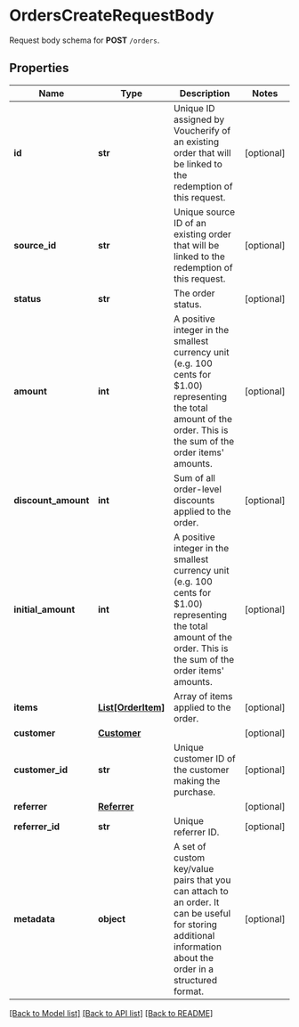 # OrdersCreateRequestBody

Request body schema for **POST** `/orders`.

## Properties
Name | Type | Description | Notes
------------ | ------------- | ------------- | -------------
**id** | **str** | Unique ID assigned by Voucherify of an existing order that will be linked to the redemption of this request. | [optional] 
**source_id** | **str** | Unique source ID of an existing order that will be linked to the redemption of this request. | [optional] 
**status** | **str** | The order status. | [optional] 
**amount** | **int** | A positive integer in the smallest currency unit (e.g. 100 cents for $1.00) representing the total amount of the order. This is the sum of the order items&#39; amounts.   | [optional] 
**discount_amount** | **int** | Sum of all order-level discounts applied to the order. | [optional] 
**initial_amount** | **int** | A positive integer in the smallest currency unit (e.g. 100 cents for $1.00) representing the total amount of the order. This is the sum of the order items&#39; amounts. | [optional] 
**items** | [**List[OrderItem]**](OrderItem.md) | Array of items applied to the order. | [optional] 
**customer** | [**Customer**](Customer.md) |  | [optional] 
**customer_id** | **str** | Unique customer ID of the customer making the purchase. | [optional] 
**referrer** | [**Referrer**](Referrer.md) |  | [optional] 
**referrer_id** | **str** | Unique referrer ID. | [optional] 
**metadata** | **object** | A set of custom key/value pairs that you can attach to an order. It can be useful for storing additional information about the order in a structured format. | [optional] 

[[Back to Model list]](../README.md#documentation-for-models) [[Back to API list]](../README.md#documentation-for-api-endpoints) [[Back to README]](../README.md)


